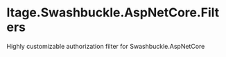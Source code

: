 # Itage.Swashbuckle.AspNetCore.Filters
Highly customizable authorization filter for Swashbuckle.AspNetCore
